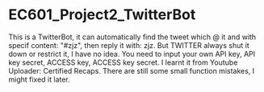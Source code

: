 # EC601_Project2_TwitterBot
This is a TwitterBot, it can automatically find the tweet which @ it and with specif content: "#zjz", then reply it with: zjz.
But TWITTER always shut it down or restrict it, I have no idea.
You need to input your own API key, API key secret, ACCESS key, ACCESS key secret.
I learnt it from Youtube Uploader: Certified Recaps.
There are still some small function mistakes, I might fixed it later.
